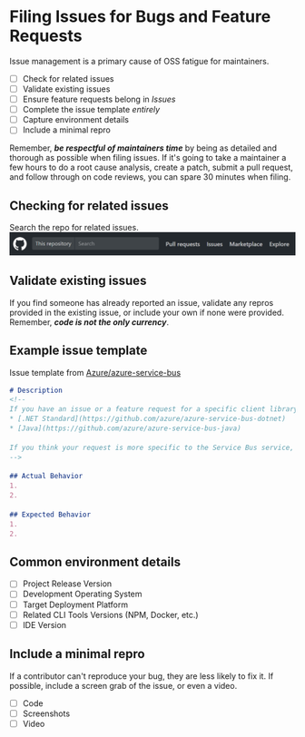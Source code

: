 # Filing Issues for Bugs and Feature Requests

Issue management is a primary cause of OSS fatigue for maintainers.

- [ ] Check for related issues
- [ ] Validate existing issues
- [ ] Ensure feature requests belong in *Issues*
- [ ] Complete the issue template *entirely*
- [ ] Capture environment details
- [ ] Include a minimal repro

Remember, ***be respectful of maintainers time*** by being as detailed and thorough as possible when filing issues. If it's going to take a maintainer a few hours to do a root cause analysis, create a patch, submit a pull request, and follow through on code reviews, you can spare 30 minutes when filing.

## Checking for related issues

Search the repo for related issues.
![searchbar](../img/GitHubSearch.png)

## Validate existing issues

If you find someone has already reported an issue, validate any repros provided in the existing issue, or include your own if none were provided. Remember, ***code is not the only currency***.

## Example issue template

Issue template from [Azure/azure-service-bus](https://github.com/Azure/azure-service-bus)

```markdown
# Description
<!-- 
If you have an issue or a feature request for a specific client library, see the following:
* [.NET Standard](https://github.com/azure/azure-service-bus-dotnet)
* [Java](https://github.com/azure/azure-service-bus-java)

If you think your request is more specific to the Service Bus service, please fill out the following template.
-->

## Actual Behavior
1. 
2. 

## Expected Behavior
1. 
2. 
```

## Common environment details

- [ ] Project Release Version
- [ ] Development Operating System
- [ ] Target Deployment Platform
- [ ] Related CLI Tools Versions (NPM, Docker, etc.)
- [ ] IDE Version

## Include a minimal repro

If a contributor can't reproduce your bug, they are less likely to fix it. If possible, include a screen grab of the issue, or even a video.

- [ ] Code
- [ ] Screenshots
- [ ] Video
